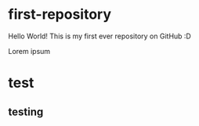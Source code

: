 # first-repository
Hello World!
This is my first ever repository on GitHub :D

Lorem ipsum

<h1>test</h1>
<h2>testing</h2>
